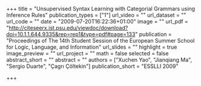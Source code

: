 +++
title = "Unsupervised Syntax Learning with Categorial Grammars using Inference Rules"
publication_types = ["1"]
url_video = ""
url_dataset = ""
url_code = ""
date = "2009-07-20T16:22:36+01:00"
image = ""
url_pdf = "http://citeseerx.ist.psu.edu/viewdoc/download?doi=10.1.1.644.9335&rep=rep1&type=pdf#page=133"
publication = "Proceedings of The 14th Student Session of the European Summer School for Logic, Language, and Information"
url_slides = ""
highlight = true
image_preview = ""
url_project = ""
math = false
selected = false
abstract_short = ""
abstract = ""
authors = ["Xuchen Yao", "Jianqiang Ma", "Sergio Duarte", "Çagrı Çöltekin"]
publication_short = "ESSLLI 2009"

+++


